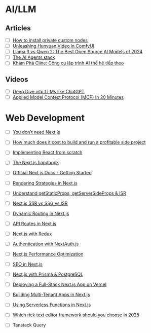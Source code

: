 # AI/LLM
## Articles

- [ ] [How to install private custom nodes](https://www.comfydeploy.com/blog/how-to-install-private-custom-nodes)
- [ ] [Unleashing Hunyuan Video in ComfyUI](https://www.comfydeploy.com/blog/unleashing-hunyuan-video-in-comfyui)
- [ ] [Llama 3 vs Qwen 2: The Best Open Source AI Models of 2024](https://dev.to/novita_ai/llama-3-vs-qwen-2-the-best-open-source-ai-models-of-2024-9pj)
- [ ] [The AI Agents stack](https://www.letta.com/blog/ai-agents-stack)
- [ ] [Khám Phá Cline: Công cụ lập trình AI thế hệ tiếp theo](https://apidog.com/vi/blog/what-is-cline/)

## Videos
- [ ] [Deep Dive into LLMs like ChatGPT](https://www.youtube.com/watch?v=7xTGNNLPyMI)
- [ ] [Applied Model Context Protocol (MCP) In 20 Minutes](https://youtu.be/eD0uBLr-eP8)

# Web Development
- [ ] [You don’t need Next.js](https://www.comfydeploy.com/blog/you-dont-need-next-js)
- [ ] [How much does it cost to build and run a profitable side project](https://dev.to/inspiratory/how-much-does-it-cost-to-build-and-run-a-profitable-side-project-1c6c)
- [ ] [Implementing React from scratch](https://www.rob.directory/blog/react-from-scratch)
- [ ] [The Next.js handbook](https://www.freecodecamp.org/news/the-next-js-handbook)
- [ ] [Official Next.js Docs - Getting Started](https://nextjs.org/docs/getting-started)
- [ ] [Rendering Strategies in Next.js](https://vercel.com/blog/nextjs-server-side-rendering-static-generation)
- [ ] [Understand getStaticProps, getServerSideProps & ISR](https://nextjs.org/docs/basic-features/data-fetching)
- [ ] [Next.js SSR vs SSG vs ISR](https://hybridheroes.de/blog/2023-05-31-next-js-rendering-strategies/)
- [ ] [Dynamic Routing in Next.js](https://nextjs.org/docs/routing/dynamic-routes)
- [ ] [API Routes in Next.js](https://nextjs.org/docs/api-routes/introduction)
- [ ] [Next.js with Redux](https://redux.js.org/usage/nextjs)
- [ ] [Authentication with NextAuth.js](https://next-auth.js.org/getting-started/introduction)
- [ ] [Next.js Performance Optimization](https://nextjs.org/docs/advanced-features/measuring-performance)
- [ ] [SEO in Next.js](https://blog.logrocket.com/next-js-seo-guide-best-practices/)
- [ ] [Next.js with Prisma & PostgreSQL](https://www.prisma.io/docs/guides/integrations/with-next-js)
- [ ] [Deploying a Full-Stack Next.js App on Vercel](https://vercel.com/guides/deploying-nextjs-with-vercel)
- [ ] [Building Multi-Tenant Apps in Next.js](https://vercel.com/blog/building-a-multi-tenant-saas-with-next-js)
- [ ] [Using Serverless Functions in Next.js](https://nextjs.org/docs/api-routes/introduction)
- [ ] [Which rick text editor framework should you choose in 2025](https://liveblocks.io/blog/which-rich-text-editor-framework-should-you-choose-in-2025)
- [ ] Tanstack Query


